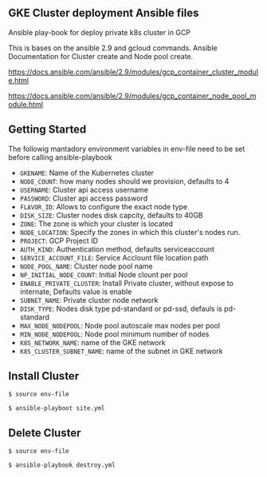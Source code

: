## GKE Cluster deployment Ansible files

Ansible play-book for deploy private k8s cluster in GCP

This is bases on the ansible 2.9 and gcloud commands.
Ansible Documentation for Cluster create and Node pool create.

https://docs.ansible.com/ansible/2.9/modules/gcp_container_cluster_module.html

https://docs.ansible.com/ansible/2.9/modules/gcp_container_node_pool_module.html

## Getting Started

The followig mantadory environment variables in env-file need to be set before calling ansible-playbook

 * `GKENAME`: Name of the Kubernetes cluster
 * `NODE_COUNT`: how many nodes should we provision, defaults to 4
 * `USERNAME`: Cluster api access username
 * `PASSWORD`: Cluster api access password
 * `FLAVOR_ID`: Allows to configure the exact node type
 * `DISK_SIZE`: Cluster nodes disk capcity, defaults to 40GB
 * `ZONE`: The zone is which your cluster is located
 * `NODE_LOCATION`: Specify the zones in which this cluster's nodes run.
 * `PROJECT`: GCP Project ID
 * `AUTH_KIND`: Authentication method, defaults serviceaccount
 * `SERVICE_ACCOUNT_FILE`: Service Acclount file location path
 * `NODE_POOL_NAME`: Cluster node pool name
 * `NP_INITIAL_NODE_COUNT`: Initial Node clount per pool
 * `ENABLE_PRIVATE_CLUSTER`: Install Private cluster, without expose to internate, Defaults value is enable
 * `SUBNET_NAME`: Private cluster node network
 * `DISK_TYPE`: Nodes disk type pd-standard or pd-ssd, defauls is pd-standard
 * `MAX_NODE_NODEPOOL`: Node pool autoscale max nodes per pool
 * `MIN_NODE_NODEPOOL`: Node pool minimum number of nodes
 * `K8S_NETWORK_NAME`: name of the GKE network
 * `K8S_CLUSTER_SUBNET_NAME`: name of the subnet in GKE network

## Install Cluster
```$ source env-file``` 

```$ ansible-playboot site.yml```

## Delete Cluster
```$ source env-file```

```$ ansible-playbook destroy.yml```
